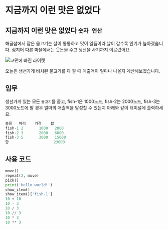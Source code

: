 # 지금까지 이런 맛은 없었다

## 지금까지 이런 맛은 없었다 `숫자 연산`

해골섬에서 잡은 물고기는 살이 통통하고 맛이 일품이라 날이 갈수록 인기가 높아졌습니다. 심지어 다른 마을에서는 웃돈을 주고 생선을 사기까지 이르렀어요.

![고민에 빠진 라이캣](./story4-1.png)

오늘은 생선가게 비치된 물고기를 다 팔 때 매출액이 얼마나 나올지 계산해보겠습니다.

## 임무

생선가게 있는 모든 `물고기`를 줍고, fish-1은 1000노드, fish-2는 2000노드, fish-3는 3000노드에 팔 경우 얼마의 매출액을 달성할 수 있는지 아래와 같이 터미널에 출력하세요.
```python
종류   마리    가격    합
fish-1 2       1000   2000
fish-2 3       2000   6000
fish-3 5       3000   15000
합                    23000
```

## 사용 코드

```python
move()
repeat(2, move)
pick()
print('hello world!')
show_item()
show_item()['fish-1']
10 + 10
10 - 3
10 / 3
10 // 3
10 * 3
10 ** 3
```